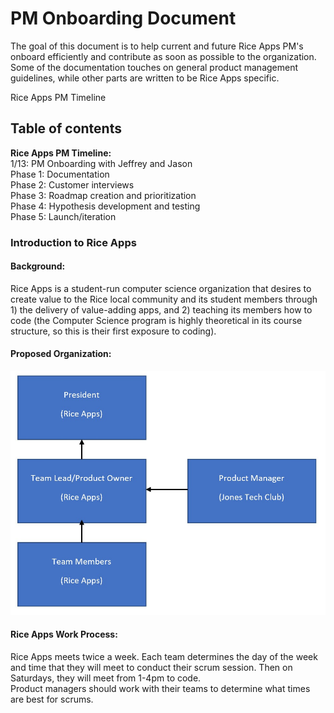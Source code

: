 # PM Onboarding Document

The goal of this document is to help current and future Rice Apps PM's onboard efficiently and contribute as soon as possible to the organization. Some of the documentation touches on general product management guidelines, while other parts are written to be Rice Apps specific. 

Rice Apps PM Timeline

## Table of contents
**Rice Apps PM Timeline:**  
1/13: PM Onboarding with Jeffrey and Jason  
Phase 1: Documentation  
Phase 2: Customer interviews  
Phase 3: Roadmap creation and prioritization  
Phase 4: Hypothesis development and testing  
Phase 5: Launch/iteration  

### Introduction to Rice Apps
#### Background:
Rice Apps is a student-run computer science organization that desires to create value to the Rice local community and its student members through 1) the delivery of value-adding apps, and 2) teaching its members how to code (the Computer Science program is highly theoretical in its course structure, so this is their first exposure to coding).

#### Proposed Organization:
<img src="riceAppsOrg.jpg">

#### Rice Apps Work Process:
Rice Apps meets twice a week. Each team determines the day of the week and time that they will meet to conduct their scrum session. Then on Saturdays, they will meet from 1-4pm to code.  
Product managers should work with their teams to determine what times are best for scrums.
